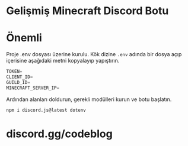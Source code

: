 # Gelişmiş Minecraft Discord Botu

# Önemli
Proje .env dosyası üzerine kurulu. Kök dizine ``.env`` adında bir dosya açıp içerisine aşağıdaki metni kopyalayıp yapıştırın.
```js
TOKEN=
CLIENT_ID=
GUILD_ID=
MINECRAFT_SERVER_IP=
```
Ardından alanları doldurun, gerekli modülleri kurun ve botu başlatın.
```bash
npm i discord.js@latest dotenv
``` 

# discord.gg/codeblog

